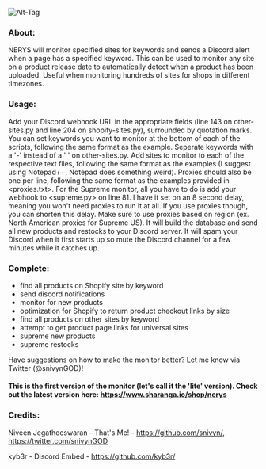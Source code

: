 ![Alt-Tag](https://i.imgur.com/V5ERvU4.png)
### About:
NERYS will monitor specified sites for keywords and sends a Discord alert when a page has a specified keyword. This can be used to monitor any site on a product release date to automatically detect when a product has been uploaded. Useful when monitoring hundreds of sites for shops in different timezones.


### Usage:
Add your Discord webhook URL in the appropriate fields (line 143 on other-sites.py and line 204 on shopify-sites.py), surrounded by quotation marks. You can set keywords you want to monitor at the bottom of each of the scripts, following the same format as the example. Seperate keywords with a '-' instead of a ' ' on other-sites.py. Add sites to monitor to each of the respective text files, following the same format as the examples (I suggest using Notepad++, Notepad does something weird). Proxies should also be one per line, following the same format as the examples provided in <proxies.txt>. For the Supreme monitor, all you have to do is add your webhook to <supreme.py> on line 81. I have it set on an 8 second delay, meaning you won't need proxies to run it at all. If you use proxies though, you can shorten this delay. Make sure to use proxies based on region (ex. North American proxies for Supreme US). It will build the database and send all new products and restocks to your Discord server. It will spam your Discord when it first starts up so mute the Discord channel for a few minutes while it catches up.

### Complete:
- find all products on Shopify site by keyword
- send discord notifications
- monitor for new products
- optimization for Shopify to return product checkout links by size
- find all products on other sites by keyword
- attempt to get product page links for universal sites
- supreme new products
- supreme restocks

Have suggestions on how to make the monitor better? Let me know via Twitter (@snivynGOD)!

#### This is the first version of the monitor (let's call it the 'lite' version). Check out the latest version here: https://www.sharanga.io/shop/nerys

### Credits:
Niveen Jegatheeswaran - That's Me! - https://github.com/snivyn/, https://twitter.com/snivynGOD

kyb3r - Discord Embed - https://github.com/kyb3r/
